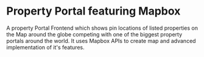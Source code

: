 # Property Portal featuring Mapbox
A property Portal Frontend which shows pin locations of listed properties on the Map around the globe competing with one of the biggest property portals around the world.
It uses Mapbox APIs to create map and advanced implementation of it's features.

